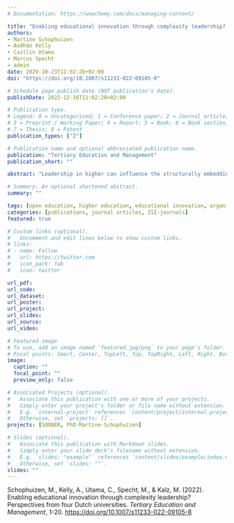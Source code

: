 ```yaml
---
# Documentation: https://wowchemy.com/docs/managing-content/

title: "Enabling educational innovation through complexity leadership? Perspectives from four Dutch universities"
authors:
- Martine Schophuizen
- Aodhán Kelly
- Caitlin Utama
- Marcus Specht
- admin
date: 2020-10-23T11:02:28+02:00
doi: "https://doi.org/10.1007/s11233-022-09105-8"

# Schedule page publish date (NOT publication's date).
publishDate: 2022-12-16T11:02:28+02:00

# Publication type.
# Legend: 0 = Uncategorized; 1 = Conference paper; 2 = Journal article;
# 3 = Preprint / Working Paper; 4 = Report; 5 = Book; 6 = Book section;
# 7 = Thesis; 8 = Patent
publication_types: ["2"]

# Publication name and optional abbreviated publication name.
publication: "Tertiary Education and Management"
publication_short: ""

abstract: "Leadership in higher can influence the structurally embedding of educational technologies in higher education institutions. However, HEIs are complex pluralistic organizational environments with loosely coupled systems, diffused power and goal ambiguity which makes governance of educational innovations a wicked problem in which they have to balance dynamic complex interactions while also setting out a clear vision and enacting this vision towards organizational goals. This paper analyses four qualitative case studies with a focus on the choices made by leaders in four Dutch universities that aim to contribute to organisational educational innovation. We investigated the data through the lens of complexity leadership theory in which three types of leadership play an important role: administrative leadership (i.e. top-down oriented), adaptive leadership (i.e. bottom-up oriented) and enabling leadership that emerges as a leadership type between administrative and adaptive leadership and contributes to governing innovation in complex environments. This study sheds light on how, in the case of HEIs as complex environments, leaders made strategic choices and followed up on them to enable the innovative potential of the organisation."

# Summary. An optional shortened abstract.
summary: ""

tags: [open education, higher education, educational innovation, organizational research, leadership, strategy]
categories: [publications, journal articles, ISI-journals]
featured: true

# Custom links (optional).
#   Uncomment and edit lines below to show custom links.
# links:
# - name: Follow
#   url: https://twitter.com
#   icon_pack: fab
#   icon: twitter

url_pdf:
url_code:
url_dataset:
url_poster:
url_project:
url_slides:
url_source:
url_video:

# Featured image
# To use, add an image named `featured.jpg/png` to your page's folder. 
# Focal points: Smart, Center, TopLeft, Top, TopRight, Left, Right, BottomLeft, Bottom, BottomRight.
image:
  caption: ""
  focal_point: ""
  preview_only: false

# Associated Projects (optional).
#   Associate this publication with one or more of your projects.
#   Simply enter your project's folder or file name without extension.
#   E.g. `internal-project` references `content/project/internal-project/index.md`.
#   Otherwise, set `projects: []`.
projects: [SOONER, PhD-Martine-Schophuizen]

# Slides (optional).
#   Associate this publication with Markdown slides.
#   Simply enter your slide deck's filename without extension.
#   E.g. `slides: "example"` references `content/slides/example/index.md`.
#   Otherwise, set `slides: ""`.
slides: ""
---
```


Schophuizen, M., Kelly, A., Utama, C., Specht, M., & Kalz, M. (2022). Enabling educational innovation through complexity leadership? Perspectives from four Dutch universities. *Tertiary Education and Management*, 1-20. https://doi.org/10.1007/s11233-022-09105-8